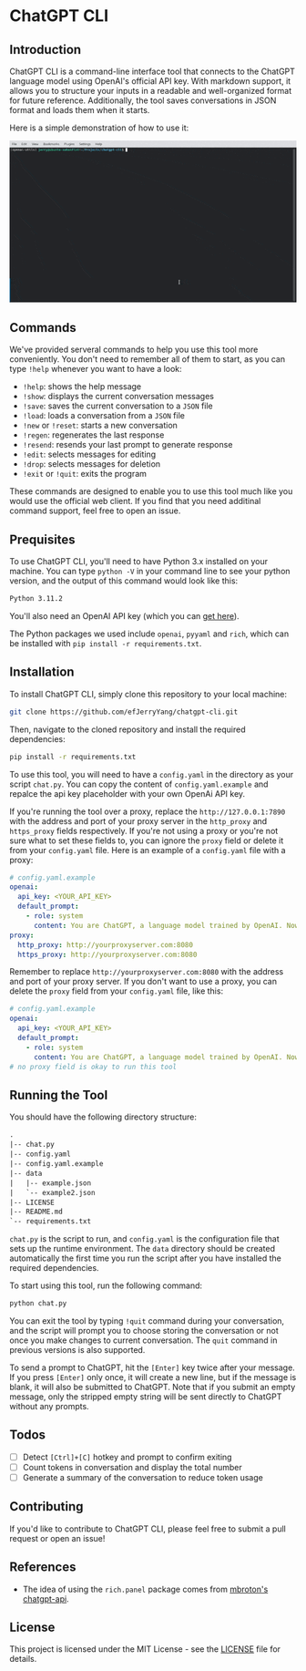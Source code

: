 # ChatGPT CLI

## Introduction

ChatGPT CLI is a command-line interface tool that connects to the ChatGPT language model using OpenAI's official API key. With markdown support, it allows you to structure your inputs in a readable and well-organized format for future reference. Additionally, the tool saves conversations in JSON format and loads them when it starts.

Here is a simple demonstration of how to use it:

![demo](demo/ezgif.com-optimize.gif)

## Commands

We've provided serveral commands to help you use this tool more conveniently. You don't need to remember all of them to start, as you can type `!help` whenever you want to have a look:

- `!help`: shows the help message
- `!show`: displays the current conversation messages
- `!save`: saves the current conversation to a `JSON` file
- `!load`: loads a conversation from a `JSON` file
- `!new` or `!reset`: starts a new conversation
- `!regen`: regenerates the last response
- `!resend`: resends your last prompt to generate response
- `!edit`: selects messages for editing
- `!drop`: selects messages for deletion
- `!exit` or `!quit`: exits the program

These commands are designed to enable you to use this tool much like you would use the official web client. If you find that you need additinal command support, feel free to open an issue.

## Prequisites

To use ChatGPT CLI, you'll need to have Python 3.x installed on your machine. You can type `python -V` in your command line to see your python version, and the output of this command would look like this:

```sh
Python 3.11.2
```

You'll also need an OpenAI API key (which you can [get here](https://platform.openai.com/account/api-keys)).

The Python packages we used include `openai`, `pyyaml` and `rich`, which can be installed with `pip install -r requirements.txt`.

## Installation

To install ChatGPT CLI, simply clone this repository to your local machine:

```bash
git clone https://github.com/efJerryYang/chatgpt-cli.git
```

Then, navigate to the cloned repository and install the required dependencies:

```sh
pip install -r requirements.txt
```

To use this tool, you will need to have a `config.yaml` in the directory as your script `chat.py`. You can copy the content of `config.yaml.example` and repalce the api key placeholder with your own OpenAi API key.

If you're running the tool over a proxy, replace the `http://127.0.0.1:7890` with the address and port of your proxy server in the `http_proxy` and `https_proxy` fields respectively. If you're not using a proxy or you're not sure what to set these fields to, you can ignore the `proxy` field or delete it from your `config.yaml` file. Here is an example of a `config.yaml` file with a proxy:

```yaml
# config.yaml.example
openai:
  api_key: <YOUR_API_KEY>
  default_prompt:
    - role: system
      content: You are ChatGPT, a language model trained by OpenAI. Now you are responsible for answering any questions the user asks.
proxy:
  http_proxy: http://yourproxyserver.com:8080
  https_proxy: http://yourproxyserver.com:8080
```

Remember to replace `http://yourproxyserver.com:8080` with the address and port of your proxy server. If you don't want to use a proxy, you can delete the `proxy` field from your `config.yaml` file, like this:

```yaml
# config.yaml.example
openai:
  api_key: <YOUR_API_KEY>
  default_prompt:
    - role: system
      content: You are ChatGPT, a language model trained by OpenAI. Now you are responsible for answering any questions the user asks.
# no proxy field is okay to run this tool
```

## Running the Tool

You should have the following directory structure:

```txt
.
|-- chat.py
|-- config.yaml
|-- config.yaml.example
|-- data
|   |-- example.json
|   `-- example2.json
|-- LICENSE
|-- README.md
`-- requirements.txt
```

`chat.py` is the script to run, and `config.yaml` is the configuration file that sets up the runtime environment. The `data` directory should be created automatically the first time you run the script after you have installed the required dependencies.

To start using this tool, run the following command:

```sh
python chat.py
```

You can exit the tool by typing `!quit` command during your conversation, and the script will prompt you to choose storing the conversation or not once you make changes to current conversation. The `quit` command in previous versions is also supported.

To send a prompt to ChatGPT, hit the `[Enter]` key twice after your message. If you press `[Enter]` only once, it will create a new line, but if the message is blank, it will also be submitted to ChatGPT. Note that if you submit an empty message, only the stripped empty string will be sent directly to ChatGPT without any prompts.

## Todos

- [ ] Detect `[Ctrl]+[C]` hotkey and prompt to confirm exiting
- [ ] Count tokens in conversation and display the total number
- [ ] Generate a summary of the conversation to reduce token usage

## Contributing

If you'd like to contribute to ChatGPT CLI, please feel free to submit a pull request or open an issue!

## References

- The idea of using the `rich.panel` package comes from [mbroton's chatgpt-api](https://github.com/mbroton/chatgpt-api).
<!-- - The !summarize command for generating a summary of the current conversation to guide the user in continuing the conversation is inspired by 沙漏/u202e. -->

## License

This project is licensed under the MIT License - see the [LICENSE](LICENSE) file for details.
